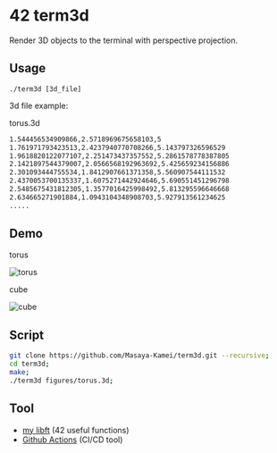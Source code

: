# 42 term3d

Render 3D objects to the terminal with perspective projection.

## Usage

`./term3d [3d_file]`

3d file example:

torus.3d

```txt
1.544456534909866,2.5718969675658103,5
1.761971793423513,2.4237940770708266,5.143797326596529
1.9618820122077107,2.251473437357552,5.2861578778387805
2.1421897544379007,2.0566568192963692,5.425659234156886
2.301093444755534,1.8412907661371358,5.560907544111532
2.4370053700135337,1.6075271442924646,5.690551451296798
2.5485675431812305,1.3577016425998492,5.813295596646668
2.634665271901884,1.0943104348908703,5.927913561234625
.....
```

## Demo

torus

![torus](https://user-images.githubusercontent.com/50983708/155822346-9bb660ce-6a98-473d-bf16-c0b33cdc2e97.gif)

cube

![cube](https://user-images.githubusercontent.com/50983708/155822351-1d074f37-cff1-4d4b-9c94-880a199a5bdf.gif)

## Script

```zsh
git clone https://github.com/Masaya-Kamei/term3d.git --recursive;
cd term3d;
make;
./term3d figures/torus.3d;
```

## Tool

- [my libft](https://github.com/Masaya-Kamei/libft) (42 useful functions)
- [Github Actions](https://docs.github.com/ja/actions) (CI/CD tool)
